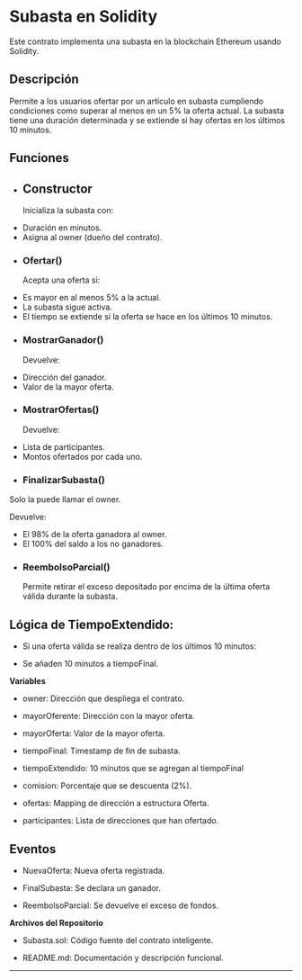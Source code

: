 # **Subasta en Solidity**

Este contrato implementa una subasta en la blockchain Ethereum usando Solidity.

## **Descripción**

Permite a los usuarios ofertar por un artículo en subasta cumpliendo condiciones como superar al menos en un 5% la oferta actual. La subasta tiene una duración determinada y se extiende si hay ofertas en los últimos 10 minutos.

## **Funciones**

* ## **Constructor**

  Inicializa la subasta con:

- Duración en minutos.  
- Asigna al owner (dueño del contrato).


* ### **Ofertar()**

  Acepta una oferta si:

- Es mayor en al menos 5% a la actual.  
- La subasta sigue activa.  
- El tiempo se extiende si la oferta se hace en los últimos 10 minutos.


* ### **MostrarGanador()**

  Devuelve:

- Dirección del ganador.  
- Valor de la mayor oferta.


* ### **MostrarOfertas()**

  Devuelve:

- Lista de participantes.  
- Montos ofertados por cada uno.


* ### **FinalizarSubasta()**

Solo la puede llamar el owner.

Devuelve:

- El 98% de la oferta ganadora al owner.  
- El 100% del saldo a los no ganadores.

* ### **ReembolsoParcial()**

  Permite retirar el exceso depositado por encima de la última oferta válida durante la subasta.


## **Lógica de TiempoExtendido:**

* Si una oferta válida se realiza dentro de los últimos 10 minutos:

- Se añaden 10 minutos a tiempoFinal.

**Variables**

* owner: Dirección que despliega el contrato.

* mayorOferente: Dirección con la mayor oferta.

* mayorOferta: Valor de la mayor oferta.

* tiempoFinal: Timestamp de fin de subasta.

* tiempoExtendido: 10 minutos que se agregan al tiempoFinal

* comision: Porcentaje que se descuenta (2%).

* ofertas: Mapping de dirección a estructura Oferta.

* participantes: Lista de direcciones que han ofertado.


## **Eventos**

* NuevaOferta: Nueva oferta registrada.

* FinalSubasta: Se declara un ganador.

* ReembolsoParcial: Se devuelve el exceso de fondos.

 **Archivos del Repositorio**

* Subasta.sol: Código fuente del contrato inteligente.

* README.md: Documentación y descripción funcional.

---

